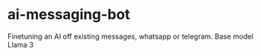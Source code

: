 # ai-messaging-bot
Finetuning an AI off existing messages, whatsapp or telegram. Base model Llama 3
